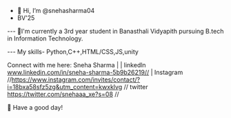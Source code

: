 - 👋 Hi, I’m @snehasharma04
- BV'25


--- 🙋I'm currently a 3rd year student in Banasthali Vidyapith pursuing B.tech in Information Technology. 

--- My skills- Python,C++,HTML/CSS,JS,unity

Connect with me here:
Sneha Sharma |  | linkedln  www.linkedin.com/in/sneha-sharma-5b9b26219// | Instagram //https://www.instagram.com/invites/contact/?i=18bxa58sfz5zg&utm_content=kwxklvg  //
twitter https://twitter.com/snehaaa_xe?s=08  //

🌈 Have a good day!
